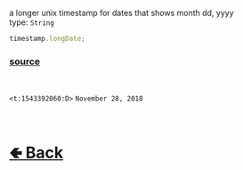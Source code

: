 a longer unix timestamp for dates that shows month dd, yyyy<br>
type: `String`<br>

```js
timestamp.longDate;
```

### [source](https://github.com/paigeroid/noscord.js/blob/main/src/Services/UtilService/custard/Timestamp.js)

<br>

`<t:1543392060:D>` `November 28, 2018` 

<br> <h1> [🢀 Back](https://github.com/paigeroid/noscord.js/wiki/Util.Timestamp) </h1>